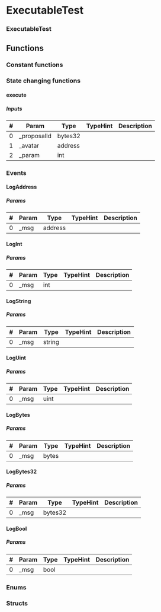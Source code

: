 












# ExecutableTest

### ExecutableTest



## Functions



### Constant functions





### State changing functions

#### execute




##### Inputs

|#  |Param|Type|TypeHint|Description|
|---|-----|----|--------|-----------|
|0|_proposalId|bytes32|||
|1|_avatar|address|||
|2|_param|int|||






### Events

#### LogAddress




##### Params

|#  |Param|Type|TypeHint|Description|
|---|-----|----|--------|-----------|
|0|_msg|address|||


#### LogInt




##### Params

|#  |Param|Type|TypeHint|Description|
|---|-----|----|--------|-----------|
|0|_msg|int|||


#### LogString




##### Params

|#  |Param|Type|TypeHint|Description|
|---|-----|----|--------|-----------|
|0|_msg|string|||


#### LogUint




##### Params

|#  |Param|Type|TypeHint|Description|
|---|-----|----|--------|-----------|
|0|_msg|uint|||


#### LogBytes




##### Params

|#  |Param|Type|TypeHint|Description|
|---|-----|----|--------|-----------|
|0|_msg|bytes|||


#### LogBytes32




##### Params

|#  |Param|Type|TypeHint|Description|
|---|-----|----|--------|-----------|
|0|_msg|bytes32|||


#### LogBool




##### Params

|#  |Param|Type|TypeHint|Description|
|---|-----|----|--------|-----------|
|0|_msg|bool|||





### Enums




### Structs



